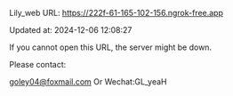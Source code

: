 Lily_web URL: https://222f-61-165-102-156.ngrok-free.app

Updated at: 2024-12-06 12:08:27

If you cannot open this URL, the server might be down.

Please contact: 

goley04@foxmail.com Or Wechat:GL_yeaH